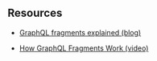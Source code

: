## Resources

- [GraphQL fragments explained
  (blog)](https://blog.logrocket.com/graphql-fragments-explained/)

- [How GraphQL Fragments Work
  (video)](https://www.youtube.com/watch?v=AAHR7eBKLU8)
